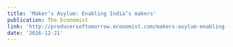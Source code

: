 ```yaml
---
title: 'Maker’s Asylum: Enabling India’s makers'
publication: The Economist
link: 'http://producersoftomorrow.economist.com/makers-asylum-enabling-indias-makers'
date: '2016-12-21'
---
```


